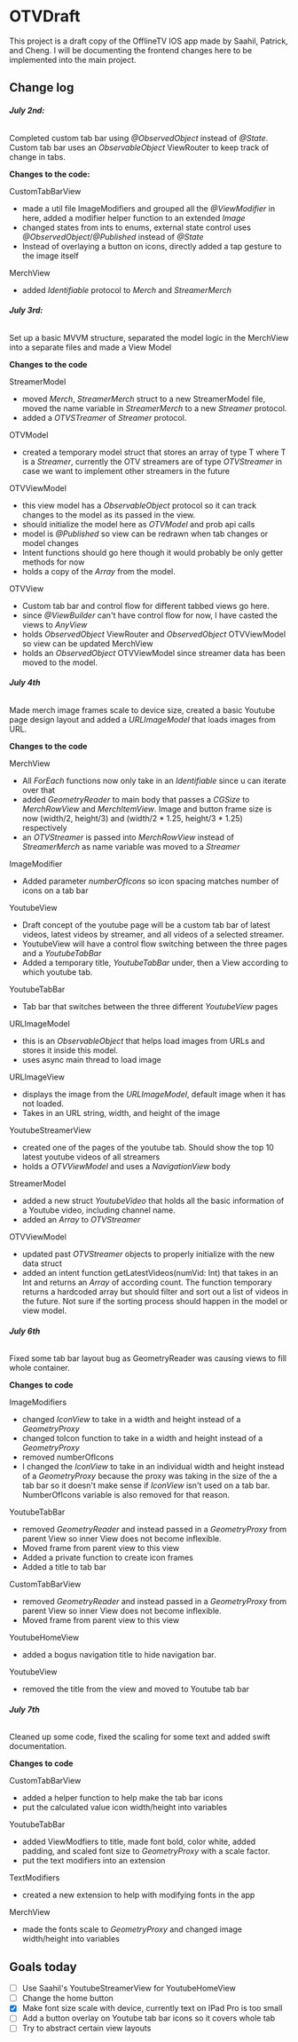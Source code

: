# OTVDraft
This project is a draft copy of the OfflineTV IOS app made by Saahil, Patrick, and Cheng. I will be documenting the frontend changes here to be implemented into the main project.

## Change log
###### **July 2nd:**

Completed custom tab bar using *@ObservedObject* instead of *@State*. Custom tab bar uses an *ObservableObject* ViewRouter to keep track of change in tabs. 

**Changes to the code:**

CustomTabBarView
- made a util file ImageModifiers and grouped all the *@ViewModifier* in here, added a modifier helper function to an extended *Image*
- changed states from ints to enums, external state control uses *@ObservedObject*/*@Published* instead of *@State*
- Instead of overlaying a button on icons, directly added a tap gesture to the image itself

MerchView
- added *Identifiable* protocol to *Merch* and *StreamerMerch*


###### **July 3rd:**

Set up a basic MVVM structure, separated the model logic in the MerchView into a separate files and made a View Model

**Changes to the code**

StreamerModel
- moved *Merch*, *StreamerMerch* struct to a new StreamerModel file, moved the name variable in *StreamerMerch* to a new *Streamer* protocol.
- added a *OTVSTreamer* of *Streamer* protocol.

OTVModel
- created a temporary model struct that stores an array of type T where T is a *Streamer*, currently the OTV streamers are of type *OTVStreamer* in case we want to implement other streamers in the future

OTVViewModel
- this view model has a *ObservableObject* protocol so it can track changes to the model as its passed in the view.
- should initialize the model here as *OTVModel<OTVStreamer>* and prob api calls 
- model is *@Published* so view can be redrawn when tab changes or model changes
- Intent functions should go here though it would probably be only getter methods for now
- holds a copy of the *Array<Streamer>* from the model.

OTVView
- Custom tab bar and control flow for different tabbed views go here.
- since *@ViewBuilder* can't have control flow for now, I have casted the views to *AnyView*
- holds *ObservedObject* ViewRouter and *ObservedObject* OTVViewModel so view can be updated
MerchView
- holds an *ObservedObject* OTVViewModel since streamer data has been moved to the model.


###### **July 4th**

Made merch image frames scale to device size, created a basic Youtube page design layout and added a *URLImageModel* that loads images from URL.

**Changes to the code**

MerchView
- All *ForEach* functions now only take in an *Identifiable* since u can iterate over that
- added *GeometryReader* to main body that passes a *CGSize* to *MerchRowView* and *MerchItemView*. Image and button frame size is now (width/2, height/3) and (width/2 * 1.25, height/3 * 1.25) respectively
- an *OTVStreamer* is passed into *MerchRowView* instead of *StreamerMerch* as name variable was moved to a *Streamer*

ImageModifier
- Added parameter *numberOfIcons* so icon spacing matches number of icons on a tab bar

YoutubeView
- Draft concept of the youtube page will be a custom tab bar of latest videos, latest videos by streamer, and all videos of a selected streamer.
- YoutubeView will have a control flow switching between the three pages and a *YoutubeTabBar*
- Added a temporary title, *YoutubeTabBar* under, then a View according to which youtube tab.

YoutubeTabBar
- Tab bar that switches between the three different *YoutubeView* pages

URLImageModel
- this is an *ObservableObject* that helps load images from URLs and stores it inside this model.
- uses async main thread to load image

URLImageView
- displays the image from the *URLImageModel*, default image when it has not loaded.
- Takes in an URL string, width, and height of the image

YoutubeStreamerView
- created one of the pages of the youtube tab. Should show the top 10 latest youtube videos of all streamers
- holds a *OTVViewModel* and uses a *NavigationView* body

StreamerModel
- added a new struct *YoutubeVideo* that holds all the basic information of a Youtube video, including channel name.
- added an *Array<YoutubeVideo>* to *OTVStreamer*

OTVViewModel
- updated past *OTVStreamer* objects to properly initialize with the new data struct
- added an intent function getLatestVideos(numVid: Int) that takes in an Int and returns an *Array<YoutubeVideo>* of according count. The function temporary returns a hardcoded array but should filter and sort out a list of videos in the future. Not sure if the sorting process should happen in the model or view model.


###### **July 6th**

Fixed some tab bar layout bug as GeometryReader was causing views to fill whole container.

**Changes to code**

ImageModifiers
- changed *IconView* to take in a width and height instead of a *GeometryProxy* 
- changed toIcon function to take in a width and height instead of a *GeometryProxy*
- removed numberOfIcons
- I changed the *IconView* to take in an individual width and height instead of a *GeometryProxy* because the proxy was taking in the size of the a tab bar so it doesn't make sense if *IconView* isn't used on a tab bar. NumberOfIcons variable is also removed for that reason.

YoutubeTabBar
- removed *GeometryReader* and instead passed in a *GeometryProxy* from parent View so inner View does not become inflexible.
- Moved frame from parent view to this view
- Added a private function to create icon frames 
- Added a title to tab bar

CustomTabBarView
- removed *GeometryReader* and instead passed in a *GeometryProxy* from parent View so inner View does not become inflexible.
- Moved frame from parent view to this view

YoutubeHomeView
- added a bogus navigation title to hide navigation bar.

YoutubeView
- removed the title from the view and moved to Youtube tab bar

###### **July 7th**

Cleaned up some code, fixed the scaling for some text and added swift documentation.

**Changes to code**

CustomTabBarView
- added a helper function to help make the tab bar icons
- put the calculated value icon width/height into variables

YoutubeTabBar
- added ViewModfiers to title, made font bold, color white, added padding, and scaled font size to *GeometryProxy* with a scale factor.
- put the text modifiers into an extension

TextModifiers
- created a new extension to help with modifying fonts in the app

MerchView
- made the fonts scale to *GeometryProxy* and changed image width/height into variables


## Goals today
- [ ] Use Saahil's YoutubeStreamerView for YoutubeHomeView
- [ ] Change the home button
- [x] Make font size scale with device, currently text on IPad Pro is too small
- [ ] Add a button overlay on Youtube tab bar icons so it covers whole tab
- [ ] Try to abstract certain view layouts
